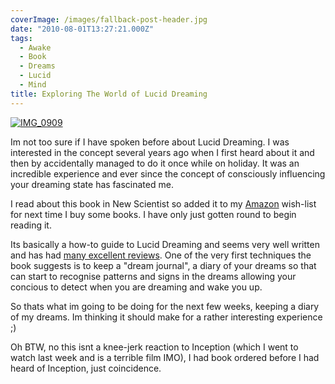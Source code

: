 ```yaml
---
coverImage: /images/fallback-post-header.jpg
date: "2010-08-01T13:27:21.000Z"
tags:
  - Awake
  - Book
  - Dreams
  - Lucid
  - Mind
title: Exploring The World of Lucid Dreaming
---
```


[![](/wp-content/uploads/2010/08/IMG_0909.jpg "IMG_0909")](/wp-content/uploads/2010/08/IMG_0909.jpg)

Im not too sure if I have spoken before about Lucid Dreaming. I was interested in the concept several years ago when I first heard about it and then by accidentally managed to do it once while on holiday. It was an incredible experience and ever since the concept of consciously influencing your dreaming state has fascinated me.

<!-- more -->

I read about this book in New Scientist so added it to my [Amazon](https://www.amazon.co.uk/Exploring-World-Dreaming-Stephen-LaBerge/dp/0345420128/ref=sr_1_2?ie=UTF8&s=books&qid=1280669165&sr=8-2) wish-list for next time I buy some books. I have only just gotten round to begin reading it.

Its basically a how-to guide to Lucid Dreaming and seems very well written and has had [many excellent reviews](https://www.amazon.co.uk/Exploring-World-Dreaming-Stephen-LaBerge/dp/0345420128/ref=sr_1_2?ie=UTF8&s=books&qid=1280669165&sr=8-2). One of the very first techniques the book suggests is to keep a "dream journal", a diary of your dreams so that can start to recognise patterns and signs in the dreams allowing your concious to detect when you are dreaming and wake you up.

So thats what im going to be doing for the next few weeks, keeping a diary of my dreams. Im thinking it should make for a rather interesting experience ;)

Oh BTW, no this isnt a knee-jerk reaction to Inception (which I went to watch last week and is a terrible film IMO), I had book ordered before I had heard of Inception, just coincidence.
